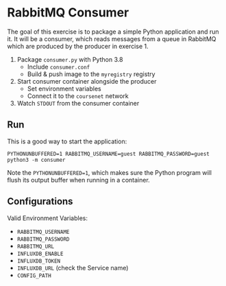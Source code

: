 <!-- markdownlint-disable MD013 -->
# RabbitMQ Consumer

The goal of this exercise is to package a simple Python application and run it.
It will be a consumer, which reads messages from a queue in RabbitMQ which are produced by the producer in exercise 1.

1. Package `consumer.py` with Python 3.8
    * Include `consumer.conf`
    * Build & push image to the `myregistry` registry
2. Start consumer container alongside the producer
    * Set environment variables
    * Connect it to the `coursenet` network
3. Watch `STDOUT` from the consumer container

## Run

This is a good way to start the application:

```console
PYTHONUNBUFFERED=1 RABBITMQ_USERNAME=guest RABBITMQ_PASSWORD=guest python3 -m consumer
```

Note the `PYTHONUNBUFFERED=1`, which makes sure the Python program will flush its output buffer when running in a container.

## Configurations

Valid Environment Variables:

* `RABBITMQ_USERNAME`
* `RABBITMQ_PASSWORD`
* `RABBITMQ_URL`
* `INFLUXDB_ENABLE`
* `INFLUXDB_TOKEN`
* `INFLUXDB_URL` (check the Service name)
* `CONFIG_PATH`
